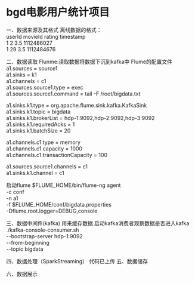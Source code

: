 # bgd电影用户统计项目
一、数据来源及其格式
离线数据的格式：\
userId	movieId	rating	timestamp \
1	  2	  3.5	  1112486027 \
1	  29	3.5	  1112484676 

二、数据读取
Flunme:读取数据将数据下沉到kafka中
Flume的配置文件
a1.sources = source1 \
a1.sinks = k1 \
a1.channels = c1 \
a1.sources.source1.type = exec \
a1.sources.source1.command = tail -F /root/bigdata.txt 

a1.sinks.k1.type = org.apache.flume.sink.kafka.KafkaSink \
a1.sinks.k1.topic = bigdata \
a1.sinks.k1.brokerList = hdp-1:9092,hdp-2:9092,hdp-3:9092 \
a1.sinks.k1.requiredAcks = 1 \
a1.sinks.k1.batchSize = 20 

a1.channels.c1.type = memory \
a1.channels.c1.capacity = 1000 \
a1.channels.c1.transactionCapacity = 100 

a1.sources.source1.channels = c1 \
a1.sinks.k1.channel = c1 

启动flume
$FLUME_HOME/bin/flume-ng agent \
-c conf \
-n a1 \
-f $FLUME_HOME/conf/bigdata.properties \
-Dflume.root.logger=DEBUG,console


三、数据中间件(kafka)
用来缓存数据
启动kafka消费者观察数据是否进入kafka
./kafka-console-consumer.sh \
--bootstrap-server hdp-1:9092  \
--from-beginning \
--topic bigdata


四、数据处理（SparkStreaming）
代码已上传
五、数据储存

六、数据展示
